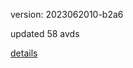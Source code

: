 version: 2023062010-b2a6

updated 58 avds

[details](https://github.com/0x74f917491bfa7ebfa379/ali_avd_db/blob/master/change_log/2023/06/20/10/b2a6.txt)